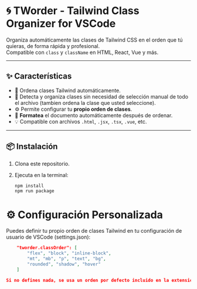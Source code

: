 # 🌀 TWorder - Tailwind Class Organizer for VSCode

Organiza automáticamente las clases de Tailwind CSS en el orden que tú quieras, de forma rápida y profesional.  
Compatible con `class` y `className` en HTML, React, Vue y más.

---

## ✨ Características

- 🔄 Ordena clases Tailwind automáticamente.
- 🧠 Detecta y organiza clases sin necesidad de selección manual de todo el archivo (tambien ordena la  clase que usted seleccione).
- ⚙️ Permite configurar tu **propio orden de clases**.
- 🧹 **Formatea** el documento automáticamente después de ordenar.
- 💡 Compatible con archivos `.html`, `.jsx`, `.tsx`, `.vue`, etc.

---

## 📦 Instalación

1. Clona este repositorio.
2. Ejecuta en la terminal:

   ```bash
   npm install
   npm run package

# ⚙️ Configuración Personalizada
Puedes definir tu propio orden de clases Tailwind en tu configuración de usuario de VSCode (settings.json):

```json
    "tworder.classOrder": [
        "flex", "block", "inline-block",
        "mt", "mb", "p", "text", "bg",
        "rounded", "shadow", "hover"
    ]

Si no defines nada, se usa un orden por defecto incluido en la extensión.
